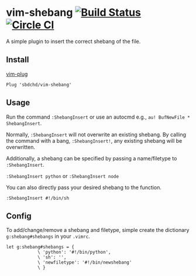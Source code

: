 # vim-shebang [![Build Status](https://travis-ci.org/sbdchd/vim-shebang.svg?branch=master)](https://travis-ci.org/sbdchd/vim-shebang) [![Circle CI](https://circleci.com/gh/sbdchd/vim-shebang.svg?style=svg)](https://circleci.com/gh/sbdchd/vim-shebang)

A simple plugin to insert the correct shebang of the file.

## Install

[vim-plug](https://github.com/junegunn/vim-plug)

```vimscript
Plug 'sbdchd/vim-shebang'
```

## Usage

Run the command `:ShebangInsert` or use an autocmd e.g., `au! BufNewFile * ShebangInsert`.

Normally, `:ShebangInsert` will not overwrite an existing shebang.
By calling the command with a bang, `:ShebangInsert!`, any existing shebang
will be overwritten.

Additionally, a shebang can be specified by passing a name/filetype to `:ShebangInsert`.

`:ShebangInsert python` or `:ShebangInsert node`

You can also directly pass your desired shebang to the function.

`:ShebangInsert #!/bin/sh`

## Config

To add/change/remove a shebang and filetype, simple create the dictionary `g:shebang#shebangs`
in your `.vimrc`.

```vimscript
let g:shebang#shebangs = {
            \ 'python': '#!/bin/python',
            \ 'sh': '',
            \ 'newfiletype': '#!/bin/newshebang'
            \ }
```
